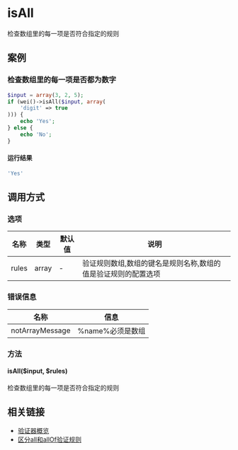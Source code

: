 isAll
=====

检查数组里的每一项是否符合指定的规则

案例
----

### 检查数组里的每一项是否都为数字

```php
$input = array(3, 2, 5);
if (wei()->isAll($input, array(
    'digit' => true
))) {
    echo 'Yes';
} else {
    echo 'No';
}
```

#### 运行结果

```php
'Yes'
```

调用方式
--------

### 选项

名称                | 类型    | 默认值  | 说明
--------------------|---------|---------|------
rules               | array   | -       | 验证规则数组,数组的键名是规则名称,数组的值是验证规则的配置选项

### 错误信息

名称                   | 信息
-----------------------|------
notArrayMessage        | %name%必须是数组

### 方法

#### isAll($input, $rules)
检查数组里的每一项是否符合指定的规则

相关链接
--------

* [验证器概览](../book/validators.md)
* [区分all和allOf验证规则](validate.md#%E6%A1%88%E4%BE%8B%E5%8C%BA%E5%88%86all%E5%92%8Callof%E9%AA%8C%E8%AF%81%E8%A7%84%E5%88%99)